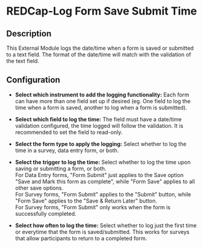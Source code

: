 # REDCap-Log Form Save Submit Time

## Description

This External Module logs the date/time when a form is saved or submitted to a text field. The format of the date/time will match with the validation of the text field.

## Configuration

* **Select which instrument to add the logging functionality:**
	Each form can have more than one field set up if desired (eg. One field to log the time when a form is saved, another to log when a form is submitted).
	
* **Select which field to log the time:**
	The field must have a date/time validation configured, the time logged will follow the validation. It is recommended to set the field to read-only.
	
* **Select the form type to apply the logging:**
	Select whether to log the time in a survey, data entry form, or both. 
	
* **Select the trigger to log the time:**
	Select whether to log the time upon saving or submitting a form, or both. <br>
	For Data Entry forms, "Form Submit" just applies to the Save option "Save and Mark this form as complete", while "Form Save" applies to all other save options. <br>
	For Survey forms, "Form Submit" applies to the "Submit" button, while "Form Save" applies to the "Save & Return Later" button. <br>
	For Survey forms, "Form Submit" only works when the form is successfully completed.
	
* **Select how often to log the time:**
	Select whether to log just the first time or everytime that the form is saved/submitted. This works for surveys that allow participants to return to a completed form.
	

	
	

